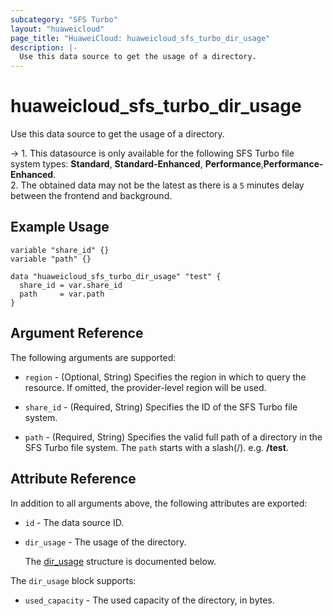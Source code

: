 ```yaml
---
subcategory: "SFS Turbo"
layout: "huaweicloud"
page_title: "HuaweiCloud: huaweicloud_sfs_turbo_dir_usage"
description: |-
  Use this data source to get the usage of a directory.
---
```


# huaweicloud_sfs_turbo_dir_usage

Use this data source to get the usage of a directory.

-> 1. This datasource is only available for the following SFS Turbo file system types:
  **Standard**, **Standard-Enhanced**, **Performance**,**Performance-Enhanced**.
<br/>2. The obtained data may not be the latest as there is a `5` minutes delay between the frontend and background.

## Example Usage

```hcl
variable "share_id" {}
variable "path" {}

data "huaweicloud_sfs_turbo_dir_usage" "test" {
  share_id = var.share_id
  path     = var.path
}
```

## Argument Reference

The following arguments are supported:

* `region` - (Optional, String) Specifies the region in which to query the resource.
  If omitted, the provider-level region will be used.

* `share_id` - (Required, String) Specifies the ID of the SFS Turbo file system.

* `path` - (Required, String) Specifies the valid full path of a directory in the SFS Turbo file system.
  The `path` starts with a slash(/). e.g. **/test**.

## Attribute Reference

In addition to all arguments above, the following attributes are exported:

* `id` - The data source ID.

* `dir_usage` - The usage of the directory.

  The [dir_usage](#dir_usage_struct) structure is documented below.

<a name="dir_usage_struct"></a>
The `dir_usage` block supports:

* `used_capacity` - The used capacity of the directory, in bytes.
